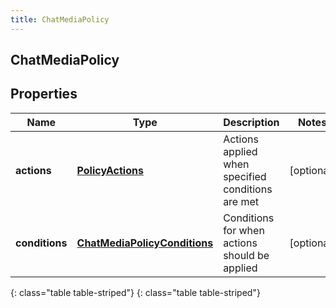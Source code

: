 ```yaml
---
title: ChatMediaPolicy
---
```

## ChatMediaPolicy


## Properties

| Name | Type | Description | Notes |
| ------------ | ------------- | ------------- | ------------- |
| **actions** | [**PolicyActions**](PolicyActions.html) | Actions applied when specified conditions are met |  [optional] |
| **conditions** | [**ChatMediaPolicyConditions**](ChatMediaPolicyConditions.html) | Conditions for when actions should be applied |  [optional] |
{: class="table table-striped"}
{: class="table table-striped"}



